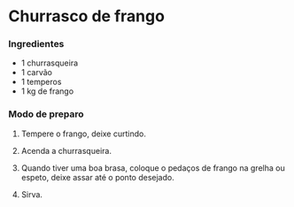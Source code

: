 # Churrasco de frango

### Ingredientes

- 1 churrasqueira
- 1 carvão
- 1 temperos
- 1 kg de frango

### Modo de preparo

1. Tempere o frango, deixe curtindo.

2. Acenda a churrasqueira.

3. Quando tiver uma boa brasa, coloque o pedaços de frango na grelha ou espeto, deixe assar até o ponto desejado.

4. Sirva.